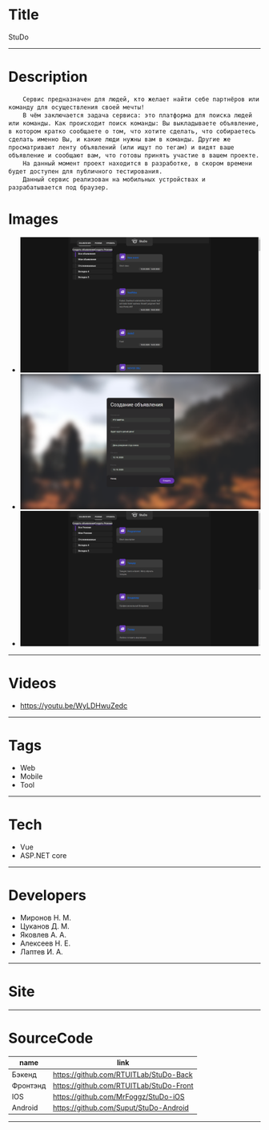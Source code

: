 # Title
StuDo

---

# Description
        Сервис предназначен для людей, кто желает найти себе партнёров или команду для осуществления своей мечты!
        В чём заключается задача сервиса: это платформа для поиска людей или команды. Как происходит поиск команды: Вы выкладываете объявление, в котором кратко сообщаете о том, что хотите сделать, что собираетесь сделать именно Вы, и какие люди нужны вам в команды. Другие же просматривают ленту объявлений (или ищут по тегам) и видят ваше объявление и сообщают вам, что готовы принять участие в вашем проекте.
        На данный момент проект находится в разработке, в скором времени будет доступен для публичного тестирования.
        Данный сервис реализован на мобильных устройствах и разрабатывается под браузер.
# Images
* ![](LANDING/1.png)
* ![](LANDING/2.png)
* ![](LANDING/3.png)
---

# Videos
* https://youtu.be/WyLDHwuZedc
---

# Tags
* Web
* Mobile
* Tool
---
# Tech
* Vue
* ASP.NET core

---
# Developers
* Миронов Н. М.
* Цуканов Д. М.
* Яковлев А. А.
* Алексеев Н. Е.
* Лаптев И. А.
---
# Site
---
# SourceCode
| name                         | link                                      |
| ---------------------------- | ----------------------------------------- |
| Бэкенд | https://github.com/RTUITLab/StuDo-Back|
| Фронтэнд| https://github.com/RTUITLab/StuDo-Front |
| IOS | https://github.com/MrFoggz/StuDo-iOS |
| Android | https://github.com/Suput/StuDo-Android |

---
